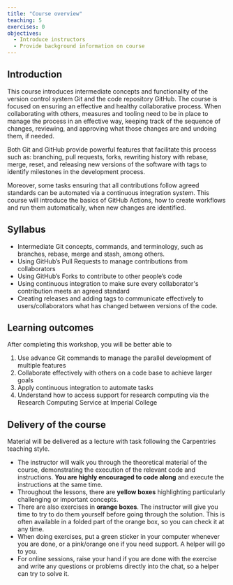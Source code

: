 ```yaml
---
title: "Course overview"
teaching: 5
exercises: 0
objectives:
  - Introduce instructors
  - Provide background information on course
---
```


## Introduction

This course introduces intermediate concepts and functionality of the version control
system Git and the code repository GitHub. The course is focused on ensuring an effective and healthy
collaborative process. When collaborating with others, measures and tooling need to be
in place to manage the process in an effective way, keeping track of the sequence of
changes, reviewing, and approving what those changes are and undoing them, if needed.

Both Git and GitHub provide powerful features that facilitate this process such as:
branching, pull requests, forks, rewriting history with rebase, merge, reset, and
releasing new versions of the software with tags to identify milestones in the
development process.

Moreover, some tasks ensuring that all contributions follow agreed standards can be
automated via a continuous integration system. This course will introduce the basics of
GitHub Actions, how to create workflows and run them automatically, when new changes are
identified.

## Syllabus

- Intermediate Git concepts, commands, and terminology, such as branches, rebase, merge and stash, among others.
- Using GitHub’s Pull Requests to manage contributions from collaborators
- Using GitHub’s Forks to contribute to other people’s code
- Using continuous integration to make sure every collaborator's contribution meets an agreed standard
- Creating releases and adding tags to communicate effectively to users/collaborators what has changed between versions of the code.

## Learning outcomes

After completing this workshop, you will be better able to

1. Use advance Git commands to manage the parallel development of multiple features
2. Collaborate effectively with others on a code base to achieve larger goals
3. Apply continuous integration to automate tasks
4. Understand how to access support for research computing via the Research Computing Service at Imperial College

## Delivery of the course

Material will be delivered as a lecture with task following the Carpentries teaching
style.

- The instructor will walk you through the theoretical material of the course,
  demonstrating the execution of the relevant code and instructions. **You are highly
  encouraged to code along** and execute the instructions at the same time.
- Throughout the lessons, there are **yellow boxes** highlighting particularly
  challenging or important concepts.
- There are also exercises in **orange boxes**. The instructor will give you time to try
  to do them yourself before going through the solution. This is often available in a
  folded part of the orange box, so you can check it at any time.
- When doing exercises, put a green sticker in your computer whenever you are done, or a
  pink/orange one if you need support. A helper will go to you.
- For online sessions, raise your hand if you are done with the exercise and write any
  questions or problems directly into the chat, so a helper can try to solve it.
